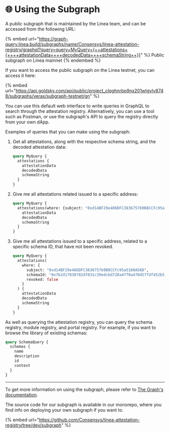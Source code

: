 # 🌐 Using the Subgraph

A public subgraph that is maintained by the Linea team, and can be accessed from the following URL:

{% embed url="https://graph-query.linea.build/subgraphs/name/Consensys/linea-attestation-registry/graphql?query=query+MyQuery+{++attestations+{++++attestationData++++decodedData++++schemaString++}}" %}
Public subgraph on Linea mainnet
{% endembed %}

If you want to access the public subgraph on the Linea testnet, you can access it here:

{% embed url="https://api.goldsky.com/api/public/project_clqghnrbp9nx201wtgylv8748/subgraphs/verax/subgraph-testnet/gn" %}

You can use this default web interface to write queries in GraphQL to search through the attestation registry. Alternatively, you can use a tool such as Postman, or use the subgraph's API to query the registry directly from your own dApp.

Examples of queries that you can make using the subgraph:

1.  Get all attestations, along with the respective schema string, and the decoded attestation data:

    ```graphql
    query MyQuery {
      attestations {
        attestationData
        decodedData
        schemaString
      }
    }
    ```
2.  Give me all attestations related issued to a specific address:

    ```graphql
    query MyQuery {
      attestations(where: {subject: "0xd14BF29e486DFC3836757b9B8CCFc95a5160A56D"}) {
        attestationData
        decodedData
        schemaString
      }
    }
    ```
3.  Give me all attestations issued to a specific address, related to a specific schema ID, that have not been revoked.

    ```graphql
    query MyQuery {
      attestations(
        where: {
          subject: "0xd14BF29e486DFC3836757b9B8CCFc95a5160A56D",
          schemaId: "0x7b2d17830782df831c39edcbd728a47f0a470d57fdf452b5f4226f467f48295e",
          revoked: false
        }
      ) {
        attestationData
        decodedData
        schemaString
      }
    }
    ```

As well as querying the attestation registry, you can query the schema registry, module registry, and portal registry. For example, if you want to browse the library of existing schemas:

```graphql
query SchemaQuery {
  schemas {
    name
    description
    id
    context
  }
}
```

***

To get more information on using the subgraph, please refer to [The Graph's documentation](https://thegraph.com/docs/en/).

The source code for our subgraph is available in our monorepo, where you find info on deploying your own subgraph if you want to.

{% embed url="https://github.com/Consensys/linea-attestation-registry/tree/dev/subgraph" %}
